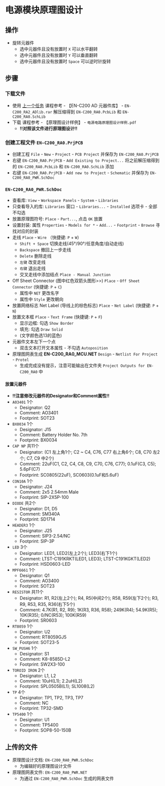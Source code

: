 # 电源模块原理图设计

## 操作

* 旋转元器件
  * 选中元器件且没有放置时 `X` 可以水平翻转
  * 选中元器件且没有放置时 `Y` 可以垂直翻转
  * 选中元器件且没有放置时 `Space` 可以逆时针旋转

## 步骤

### 下载文件

* 使用 [上一个任务](https://github.com/n0gam3zzz/Electric-Nest/tree/main/飞鹰加速器计划项目实训/04硬件设计实训/4.1MCU小系统原理图设计) 课程参考 - 【EN-C200 AD 元器件库】 - `EN-C200_RA2_ADlib.rar` 解压缩得到 `EN-C200_RA0.PcbLib` 和 `EN-C200_RA0.SchLib`
* 下载 课程参考 - 【原理图设计样例】 - `电源电路原理图设计样例.pdf`
  * __!!对照该文件进行原理图设计!!__

### 创建工程文件 `EN-C200_RA0.PrjPCB`

* 创建工程 `File` - `New` - `Project` - `PCB Project` 并保存为 `EN-C200_RA0.PrjPCB`
* 右键 `EN-C200_RA0.PrjPCB` - `Add Existing to Project...` 将之前解压缩得到的 `EN-C200_RA0.PcbLib` 和 `EN-C200_RA0.SchLib` 添加
* 右键 `EN-C200_RA0.PrjPCB` - `Add new to Project` - `Schematic` 并保存为 `EN-C200_RA0_PWR.SchDoc`

### `EN-C200_RA0_PWR.SchDoc`

* 查看库: `View` - `Workspace Panels` - `System` - `Libraries`
* 只查看导入的库: `Libraries` 窗口 - `Libraries...` - `Installed` 选项卡 - 全部不勾选
* 放置原理图符号: `Place` - `Part...`, 点击 `OK` 放置
* 设置封装: 属性 `Properties` - `Models for *` - `Add...` - `Footprint` - `Browse` 寻找对应的封装
* 走线 `Place` - `Wire` （快捷键: `P` + `W`）
  * `Shift + Space` 切换走线(45°/90°/任意角度/自动走线)
  * `Backspace` 撤回上一步走线
  * `Delete` 删除走线
  * `左键` 改变走线
  * `右键` 退出走线
  * 交叉走线中添加结点 `Place - Manual Junction`
* Off Sheet Connector (图中红色双箭头图形>>) `Place` - `Off Sheet Connector` (快捷键: `P` + `C`)
  * 属性中 `NET` 更改名字
  * 属性中 `Style` 更改朝向
* 放置网络标志 Net Label (导线上的棕色标志) `Place` - `Net Label` (快捷键: `P` + `N`)
* 放置文本框 `Place` - `Text Frame` (快捷键: `P` + `F`)
  * 显示边框: 勾选 `Show Border`
  * 填充: 勾选 `Draw Solid`
  * (文字颜色选13的蓝色)
* 元器件文本左下一个点
  * 双击文本打开文本属性 - 不勾选 `Autoposition`
* 原理图网表生成 __EN-C200_RA0_MCU.NET__ `Design` - `Netlist For Project` - `Protel`
  * 生成完成没有提示，注意可能输出在文件夹 `Project Outputs for EN-C200_RA0` 中

#### 放置元器件

* __!!注意修改元器件的Designator和Comment属性!!__
* `A03401` 1个
  * Designator: Q2
  * Comment: AO3401
  * Footprint: SOT23
* `BX0034` 1个
  * Designator: J15
  * Comment: Battery Holder No. 7th
  * Footprint: BX0034
* `CAP NP` 共11个
  * Designator: (C1 左上角1个; C2 ~ C4, C76, C77 右上角6个; C8, C70 左2个; C7, C9 中2个)
  * Comment: 22uF(C1, C2, C4, C8, C9, C70, C76, C77); 0.1uF(C3, C5); 5.6pF(C7)
  * Footprint: SC0805(22uF), SC0603(0.1uF和5.6uF)
* `CON10A` 1个
  * Designator: J24
  * Comment: 2x5 2.54mm Male
  * Footprint: SIP-2X5P-100
* `DIODE` 共2个
  * Designator: D1, D5
  * Comment: SM340A
  * Footprint: SD1714
* `HEADER3` 1个
  * Designator: J25
  * Comment: SIP3-2.54/NC
  * Footprint: SIP-3P
* `LED` 3个
  * Designator: LED1, LED2(左上2个); LED3(右下1个)
  * Comment: LTST-C191KRKT(LED1, LED3); LTST-C191KGKT(LED2)
  * Footprint: HSD0603-LED
* `MPF6661` 1个
  * Designator: Q1
  * Comment: AO3400
  * Footprint: SOT23
* `RESISTOR` 共11个
  * Designator: R1, R2(左上2个); R4, R5(中间2个); R58, R59(左下2个); R3, R9, R53, R35, R36(右下5个)
  * Comment: 4.7K(R1, R2, R9); 1K(R3, R36, R58); 249K(R4); 54.9K(R5); 10K(R35); 0/NC(R53); 100K(R59)
  * Footprint: SR0603
* `RT8059` 1个
  * Designator: U2
  * Comment: RT8059GJ5
  * Footprint: SOT23-5
* `SW_PUSH6` 1个
  * Designator: S1
  * Comment: K8-8585D-L2
  * Footprint: SW2X3-100
* `TOROID IRON` 2个
  * Designator: L1, L2
  * Comment: 10uH(L1); 2.2uH(L2)
  * Footprint: SPL0505B(L1); SL1008(L2)
* `TP` 4个
  * Designator: TP1, TP2, TP3, TP7
  * Comment: NC
  * Footprint: TP32-SMD
* `TP5400` 1个
  * Designator: U1
  * Comment: TP5400
  * Footprint: SOP8-50-150B

## 上传的文件

* 原理图设计文档: `EN-C200_RA0_PWR.SchDoc`
  * 为编辑好的原理图设计文件
* 原理图网表文件: `EN-C200_RA0_PWR.NET`
  * 为通过 `EN-C200_RA0_PWR.SchDoc` 生成的网表文件
